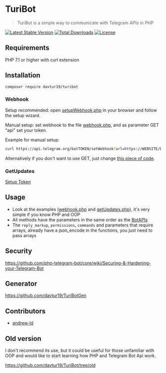 # TuriBot
> TuriBot is a simple way to communicate with Telegram APIs in PHP

[![Latest Stable Version](https://poser.pugx.org/davtur19/turibot/v/stable)](https://packagist.org/packages/davtur19/turibot)
[![Total Downloads](https://poser.pugx.org/davtur19/turibot/downloads)](https://packagist.org/packages/davtur19/turibot)
[![License](https://poser.pugx.org/davtur19/turibot/license)](https://packagist.org/packages/davtur19/turibot)

## Requirements
PHP 7.1 or higher with curl extension

## Installation
```sh
composer require davtur19/turibot
```
### Webhook
Setup recommended: open [setupWebhook.php](https://github.com/davtur19/TuriBot/blob/master/examples/setupWebhook.php) in your browser and follow the setup wizard.

Manual setup: set webhook to the file [webhook.php](https://github.com/davtur19/TuriBot/blob/master/examples/webhook.php), and as parameter GET "api" set your token.

Example for manual setup:
```sh
curl https://api.telegram.org/botTOKEN/setWebhook?url=https://WEBSITE/DIR/webhook.php?api=TOKEN
```
Alternatively if you don't want to use GET, just change [this piece of code](https://github.com/davtur19/TuriBot/blob/master/examples/webhook.php#L8-L12).

### GetUpdates
[Setup Token](https://github.com/davtur19/TuriBot/blob/master/examples/getUpdates.php#L8)

## Usage
- Look at the examples ([webhook.php](https://github.com/davtur19/TuriBot/blob/master/examples/webhook.php) and [getUpdates.php](https://github.com/davtur19/TuriBot/blob/master/examples/getUpdates.php)), it's very simple if you know PHP and OOP
- All methods have the parameters in the same order as the [BotAPIs](https://core.telegram.org/bots/api#available-methods)
- The `reply_markup`, `permissions`, `commands` and parameters that require arrays, already have a json_encode in the functions, you just need to pass arrays

## Security
https://github.com/php-telegram-bot/core/wiki/Securing-&-Hardening-your-Telegram-Bot

## Generator
https://github.com/davtur19/TuriBotGen

## Contributors
- [andrew-ld](https://github.com/andrew-ld)

## Old version
I don't recommend its use, but it could be useful for those unfamiliar with OOP and would like to start learning how PHP and Telegram Bot Api work.

https://github.com/davtur19/TuriBot/tree/old
